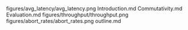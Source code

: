 
figures/avg_latency/avg_latency.png
Introduction.md
Commutativity.md
Evaluation.md
figures/throughput/throughput.png
figures/abort_rates/abort_rates.png
outline.md